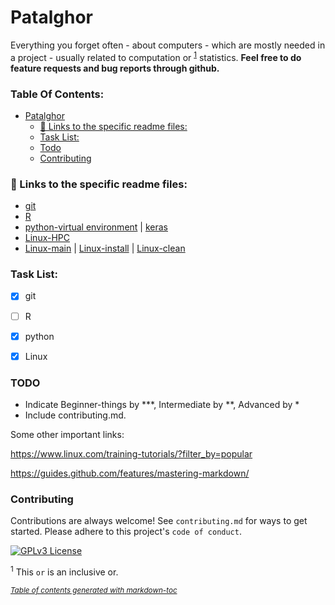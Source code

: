 # Patalghor
Everything you forget often - about computers - which are mostly needed in a project - usually related to computation or <sup>[1](#myfootnote1)</sup> statistics.
**Feel free to do feature requests and bug reports through github.**

### Table Of Contents:
- [Patalghor](#patalghor)
    + [🔗 Links to the specific readme files:](#---links-to-the-specific-readme-files-)
    + [Task List:](#task-list-)
    + [Todo](#TODO)
    + [Contributing](#contributing)




### 🔗 Links to the specific readme files:
 - [git](git/git.md)
 - [R](R/R.md)
 - [python-virtual environment](python/python.md) | [keras](python/keras.md)
 - [Linux-HPC](Linux/HPC.md)
 - [Linux-main](Linux/Linux.md) | [Linux-install](Linux/install.md) | [Linux-clean](Linux/clean.md)



### Task List:
- [x] git
- [ ] R
- [x] python
- [x] Linux


### TODO
- Indicate Beginner-things by \*\*\*, Intermediate by \*\*, Advanced by \*
- Include contributing.md.


Some other important links:

https://www.linux.com/training-tutorials/?filter_by=popular

https://guides.github.com/features/mastering-markdown/


### Contributing

Contributions are always welcome!
See `contributing.md` for ways to get started.
Please adhere to this project's `code of conduct`.


[![GPLv3 License](https://img.shields.io/badge/License-GPL%20v3-yellow.svg)](https://opensource.org/licenses/)


<sup name="myfootnote1">1</sup> This `or` is an inclusive or.

<small><i><a href='http://ecotrust-canada.github.io/markdown-toc/'>Table of contents generated with markdown-toc</a></i></small>
